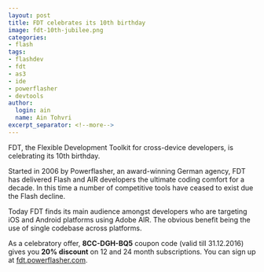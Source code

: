 ```yaml
---
layout: post
title: FDT celebrates its 10th birthday
image: fdt-10th-jubilee.png
categories:
- flash
tags:
- flashdev
- fdt
- as3
- ide
- powerflasher
- devtools
author:
  login: ain
  name: Ain Tohvri
excerpt_separator: <!--more-->
---
```

FDT, the Flexible Development Toolkit for cross-device developers, is celebrating its 10th birthday.<!--more-->

Started in 2006 by Powerflasher, an award-winning German agency, FDT has delivered Flash and AIR developers the ultimate coding comfort for a decade. In this time a number of competitive tools have ceased to exist due the Flash decline.

Today FDT finds its main audience amongst developers who are targeting iOS and Android platforms using Adobe AIR. The obvious benefit being the use of single codebase across platforms.

As a celebratory offer, __8CC-DGH-BQ5__ coupon code (valid till 31.12.2016) gives you __20% discount__ on 12 and 24 month subscriptions. You can sign up at [fdt.powerflasher.com](http://fdt.powerflasher.com/buy-download/new-upgrade/).
